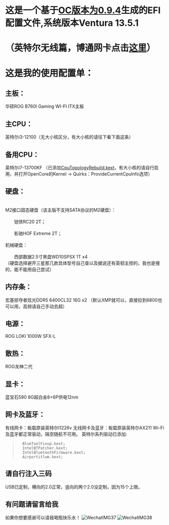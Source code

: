 # 这是一个基于[OC版本为0.9.4](https://github.com/acidanthera/OpenCorePkg/releases/)生成的EFI配置文件,系统版本Ventura 13.5.1
# （英特尔无线篇，博通网卡点击[这里](https://github.com/Cosere/ROG-B760I-EFI-Broadcom)）
#  这是我的使用配置单：
## 主板：
华硕ROG B760I Gaming WI-FI ITX主板
## 主CPU：
英特尔i3-12100（无大小核区分，有大小核的请往下看下面这条）
## 备用CPU：
英特尔i7-13700KF
（已添加[CpuTopologyRebuild.kext](https://github.com/b00t0x/CpuTopologyRebuild)，有大小核的请自行启用，并打开OpenCore的Kernel → Quirks：ProvideCurrentCpuInfo选项）
## 硬盘：
<br>M2接口固态硬盘（该主版不支持SATA协议的M2硬盘）：</br>
<br>&emsp;&emsp;铠侠RC20 2T；</br>
<br>&emsp;&emsp;影驰HOF Extreme 2T；</br>
<br>机械硬盘：</br>
<br>&emsp;&emsp;西部数据2.5寸黑盘WD10SPSX 1T x4</br>
（硬盘选择避开三星那几款具体型号自己查以及据说还有英韧主控的，我也是搜的，能不能用自己尝试）
## 内存条：
宏基掠夺者炫光DDR5 6400CL32 16G x2
（默认XMP就可以，直接拉到6800也可以用，高频请自己手动去超）
## 电源：
ROG LOKI 1000W SFX-L
## 散热：
ROG龙神二代
## 显卡：
蓝宝石590 8G超白金8+6P供电12nm
## 网卡及蓝牙：
有线网卡：板载原装英特尔I1226v
无线网卡及蓝牙：板载原装英特尔AX211
Wi-Fi及蓝牙都正常驱动，隔空随航不可用。
英特尔系列驱动已添加:
>       BlueToolFixup.kext;
>       IntelBTPatcher.kext;
>       IntelBluetoothFirmware.kext;
>       Airportitlwm.kext;
## 请自行注入三码
USB已定制，横向的2.0正常，竖向的两个2.0没定制，因为15个上限。
## 有问题请留言给我
如果你想要感谢可以请我喝瓶快乐水！
![WechatIMG37](https://github.com/Cosere/ROG-B760I-EFI-Intel/assets/76146442/2f6755ce-dad6-48d4-9436-c7d942f93217)
![WechatIMG38](https://github.com/Cosere/ROG-B760I-EFI-Intel/assets/76146442/638d87a4-7672-4935-ad6e-b0d1f787b5b4)
